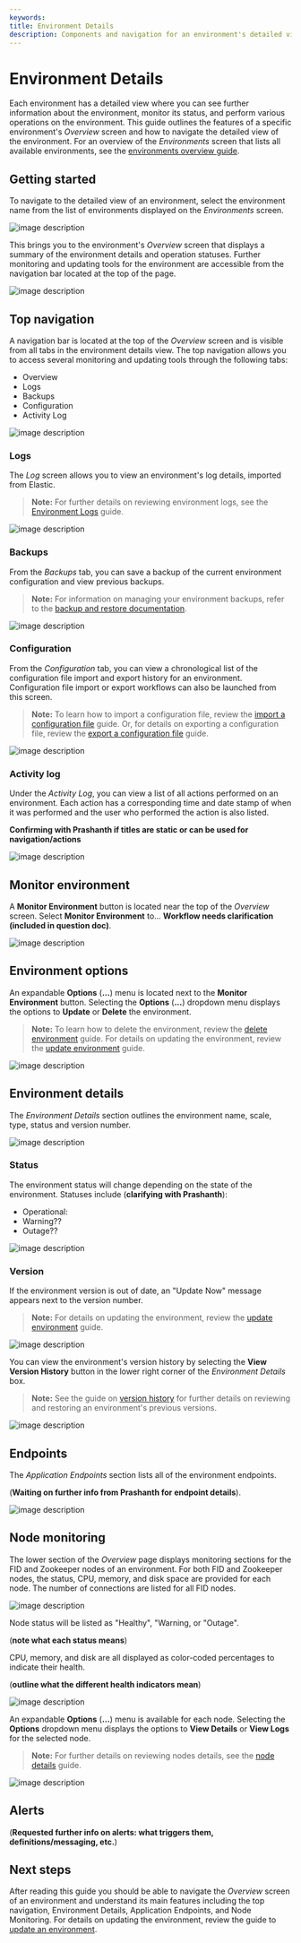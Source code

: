 ```yaml
---
keywords:
title: Environment Details
description: Components and navigation for an environment's detailed view
---
```


# Environment Details

Each environment has a detailed view where you can see further information about the environment, monitor its status, and perform various operations on the environment. This guide outlines the features of a specific environment's *Overview* screen and how to navigate the detailed view of the environment. For an overview of the *Environments* screen that lists all available environments, see the [environments overview guide](../environment-overview/environments-overview.md).

## Getting started

To navigate to the detailed view of an environment, select the environment name from the list of environments displayed on the *Environments* screen.

![image description](images/overview-select-env.png)

This brings you to the environment's *Overview* screen that displays a summary of the environment details and operation statuses. Further monitoring and updating tools for the environment are accessible from the navigation bar located at the top of the page.

![image description](images/overview-screen.png)

## Top navigation

A navigation bar is located at the top of the *Overview* screen and is visible from all tabs in the environment details view. The top navigation allows you to access several monitoring and updating tools through the following tabs:

- Overview
- Logs 
- Backups
- Configuration
- Activity Log

![image description](images/overview-topnav.png)

### Logs

The *Log* screen allows you to view an environment's log details, imported from Elastic.

> **Note:** For further details on reviewing environment logs, see the [Environment Logs](../logging/environment-logs.md) guide.

![image description](environments/environment-details/images/overview-log-tab.png)

### Backups

From the *Backups* tab, you can save a backup of the current environment configuration and view previous backups.

> **Note:** For information on managing your environment backups, refer to the [backup and restore documentation](../backup-and-restore/backup-restore-overview.md).

![image description](images/overview-backups-tab.png)

### Configuration

From the *Configuration* tab, you can view a chronological list of the configuration file import and export history for an environment. Configuration file import or export workflows can also be launched from this screen.

> **Note:** To learn how to import a configuration file, review the [import a configuration file](../environment-overview/import-configuration-file.md) guide. Or, for details on exporting a configuration file, review the [export a configuration file](export-configuration-file.md) guide.

![image description](images/overview-configuration-tab.png)

### Activity log

Under the *Activity Log*, you can view a list of all actions performed on an environment. Each action has a corresponding time and date stamp of when it was performed and the user who performed the action is also listed.

**Confirming with Prashanth if titles are static or can be used for navigation/actions**

![image description](images/overvieew-activitylog-tab.png)

## Monitor environment

A **Monitor Environment** button is located near the top of the *Overview* screen. Select **Monitor Environment** to... **Workflow needs clarification (included in question doc)**.

![image description](images/overview-monitoring.png)

## Environment options

An expandable **Options** (**...**) menu is located next to the **Monitor Environment** button. Selecting the **Options** (**...**) dropdown menu displays the options to **Update** or **Delete** the environment.

> **Note:** To learn how to delete the environment, review the [delete environment](delete-environment.md) guide. For details on updating the environment, review the [update environment](update-environment.md) guide.

![image description](images/overview-options.png)

## Environment details

The *Environment Details* section outlines the environment name, scale, type, status and version number.

![image description](images/overview-env-details.png)

### Status

The environment status will change depending on the state of the environment. Statuses include (**clarifying with Prashanth**):

- Operational:
- Warning??
- Outage??

![image description](images/overview-envdetails-status.png)

### Version

If the environment version is out of date, an "Update Now" message appears next to the version number. 

> **Note:** For details on updating the environment, review the [update environment](update-environment.md) guide.

![image description](images/overview-updatenow.png)

You can view the environment's version history by selecting the **View Version History** button in the lower right corner of the *Environment Details* box. 

> **Note:** See the guide on [version history](version-history.md) for further details on reviewing and restoring an environment's previous versions.

![image description](images/overview-version-history.png)

## Endpoints

The *Application Endpoints* section lists all of the environment endpoints.

(**Waiting on further info from Prashanth for endpoint details**).

![image description](images/overview-endpoints.png)

## Node monitoring

The lower section of the *Overview* page displays monitoring sections for the FID and Zookeeper nodes of an environment. For both FID and Zookeeper nodes, the status, CPU, memory, and disk space are provided for each node. The number of connections are listed for all FID nodes.

![image description](images/overview-node-monitoring.png)

Node status will be listed as "Healthy", "Warning, or "Outage".

(**note what each status means**)

CPU, memory, and disk are all displayed as color-coded percentages to indicate their health.

(**outline what the different health indicators mean**)

![image description](images/overview-health-indicators.png)

An expandable **Options** (**...**) menu is available for each node. Selecting the **Options** dropdown menu displays the options to **View Details** or **View Logs** for the selected node. 

> **Note:** For further details on reviewing nodes details, see the [node details](node-details.md) guide.

![image description](images/overview-node-options.png)

## Alerts

(**Requested further info on alerts: what triggers them, definitions/messaging, etc.**)

## Next steps

After reading this guide you should be able to navigate the *Overview* screen of an environment and understand its main features including the top navigation, Environment Details, Application Endpoints, and Node Monitoring. For details on updating the environment, review the guide to [update an environment](update-environment.md).
